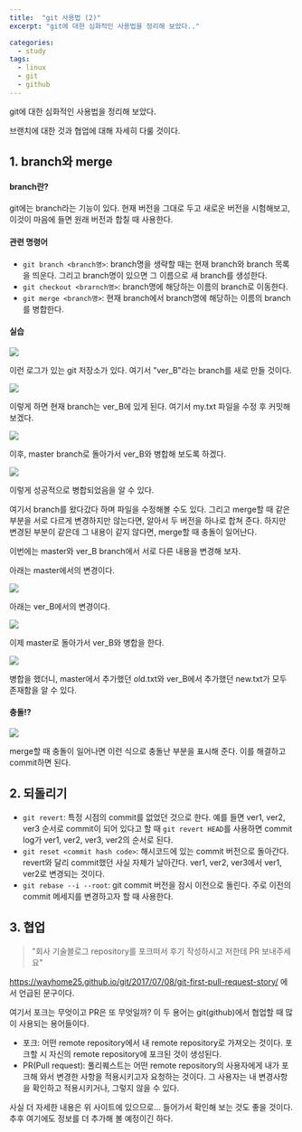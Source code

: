```yaml
---
title:  "git 사용법 (2)"
excerpt: "git에 대한 심화적인 사용법을 정리해 보았다.."

categories:
  - study
tags:
  - linux
  - git
  - github
---
```


git에 대한 심화적인 사용법을 정리해 보았다.

브랜치에 대한 것과 협업에 대해 자세히 다룰 것이다.

## 1. branch와 merge

#### branch란?
git에는 branch라는 기능이 있다. 현재 버전을 그대로 두고 새로운 버전을 시험해보고, 이것이 마음에 들면 원래 버전과 합칠 때 사용한다. 

#### 관련 명령어
- `git branch <branch명>`: branch명을 생략할 때는 현재 branch와 branch 목록을 띄운다. 그리고 branch명이 있으면 그 이름으로 새 branch를 생성한다.
- `git checkout <brarnch명>`: branch명에 해당하는 이름의 branch로 이동한다.
- `git merge <branch명>`: 현재 branch에서 branch명에 해당하는 이름의 branch를 병합한다.

#### 실습
![](https://chanhk-im.github.io/assets/images/git-command2/git_branch1.png)

이런 로그가 있는 git 저장소가 있다. 여기서 "ver_B"라는 branch를 새로 만들 것이다.

![](https://chanhk-im.github.io/assets/images/git-command2/git_branch2.png)

이렇게 하면 현재 branch는 ver_B에 있게 된다. 여기서 my.txt 파일을 수정 후 커밋해 보겠다.

![](https://chanhk-im.github.io/assets/images/git-command2/git_branch3.png)

이후, master branch로 돌아가서 ver_B와 병합해 보도록 하겠다.

![](https://chanhk-im.github.io/assets/images/git-command2/git_branch4.png)

이렇게 성공적으로 병합되었음을 알 수 있다.

여기서 branch를 왔다갔다 하며 파일을 수정해볼 수도 있다. 그리고 merge할 때 같은 부분을 서로 다르게 변경하지만 않는다면, 알아서 두 버전을 하나로 합쳐 준다. 하지만 변경된 부분이 같은데 그 내용이 같지 않다면, merge할 때 충돌이 일어난다.

이번에는 master와 ver_B branch에서 서로 다른 내용을 변경해 보자.

아래는 master에서의 변경이다.

![](https://chanhk-im.github.io/assets/images/git-command2/git_branch5.png)

아래는 ver_B에서의 변경이다.

![](https://chanhk-im.github.io/assets/images/git-command2/git_branch6.png)

이제 master로 돌아가서 ver_B와 병합을 한다.

![](https://chanhk-im.github.io/assets/images/git-command2/git_branch7.png)

병합을 했더니, master에서 추가했던 old.txt와 ver_B에서 추가했던 new.txt가 모두 존재함을 알 수 있다.

#### 충돌!?

![](https://chanhk-im.github.io/assets/images/git-command2/merge_conflict.png)

merge할 때 충돌이 일어나면 이런 식으로 충돌난 부분을 표시해 준다. 이를 해결하고 commit하면 된다.

## 2. 되돌리기

- `git revert`: 특정 시점의 commit를 없었던 것으로 한다. 예를 들면 ver1, ver2, ver3 순서로 commit이 되어 있다고 할 때 `git revert HEAD`를 사용하면 commit log가 ver1, ver2, ver3, ver2의 순서로 된다.
- `git reset <commit hash code>`: 해시코드에 있는 commit 버전으로 돌아간다. revert와 달리 commit했던 사실 자체가 날아간다. ver1, ver2, ver3에서 ver1, ver2로 변경되는 것이다.
- `git rebase --i --root`: git commit 버전을 잠시 이전으로 돌린다. 주로 이전의 commit 메세지를 변경하고자 할 때 사용한다.

## 3. 협업

> "회사 기술블로그 repository를 포크떠서 후기 작성하시고 저한테 PR 보내주세요"

https://wayhome25.github.io/git/2017/07/08/git-first-pull-request-story/ 에서 언급된 문구이다.

여기서 포크는 무엇이고 PR은 또 무엇일까? 이 두 용어는 git(github)에서 협업할 때 많이 사용되는 용어들이다.

- 포크: 어떤 remote repository에서 내 remote repository로 가져오는 것이다. 포크할 시 자신의 remote repository에 포크된 것이 생성된다.
- PR(Pull request): 풀리퀘스트는 어떤 remote repository의 사용자에게 내가 포크해 와서 변경한 사항을 적용시키고자 요청하는 것이다. 그 사용자는 내 변경사항을 확인하고 적용시키거나, 그렇지 않을 수 있다.

사실 더 자세한 내용은 위 사이트에 있으므로... 들어가서 확인해 보는 것도 좋을 것이다. 추후 여기에도 정보를 더 추가해 볼 예정이긴 하다.